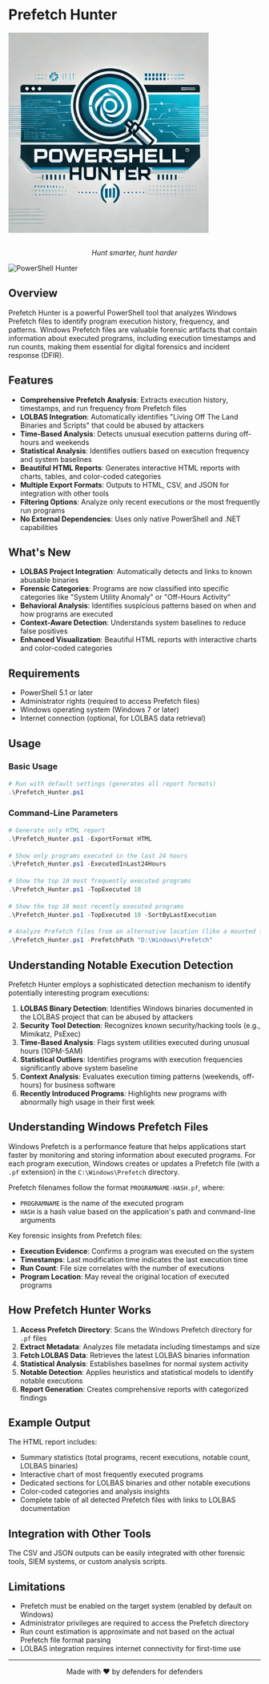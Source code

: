 # Prefetch Hunter

<img src="../images/logo.png" alt="PowerShell-Hunter Logo" width="400" align="center">

<p align="center">
  <br>
  <em>Hunt smarter, hunt harder</em>
</p>

![PowerShell Hunter](https://img.shields.io/badge/PowerShell-Hunter-blue)

## Overview

Prefetch Hunter is a powerful PowerShell tool that analyzes Windows Prefetch files to identify program execution history, frequency, and patterns. Windows Prefetch files are valuable forensic artifacts that contain information about executed programs, including execution timestamps and run counts, making them essential for digital forensics and incident response (DFIR).

## Features

- **Comprehensive Prefetch Analysis**: Extracts execution history, timestamps, and run frequency from Prefetch files
- **LOLBAS Integration**: Automatically identifies "Living Off The Land Binaries and Scripts" that could be abused by attackers
- **Time-Based Analysis**: Detects unusual execution patterns during off-hours and weekends
- **Statistical Analysis**: Identifies outliers based on execution frequency and system baselines
- **Beautiful HTML Reports**: Generates interactive HTML reports with charts, tables, and color-coded categories
- **Multiple Export Formats**: Outputs to HTML, CSV, and JSON for integration with other tools
- **Filtering Options**: Analyze only recent executions or the most frequently run programs
- **No External Dependencies**: Uses only native PowerShell and .NET capabilities

## What's New

- **LOLBAS Project Integration**: Automatically detects and links to known abusable binaries
- **Forensic Categories**: Programs are now classified into specific categories like "System Utility Anomaly" or "Off-Hours Activity"
- **Behavioral Analysis**: Identifies suspicious patterns based on when and how programs are executed
- **Context-Aware Detection**: Understands system baselines to reduce false positives
- **Enhanced Visualization**: Beautiful HTML reports with interactive charts and color-coded categories

## Requirements

- PowerShell 5.1 or later
- Administrator rights (required to access Prefetch files)
- Windows operating system (Windows 7 or later)
- Internet connection (optional, for LOLBAS data retrieval)

## Usage

### Basic Usage

```powershell
# Run with default settings (generates all report formats)
.\Prefetch_Hunter.ps1
```

### Command-Line Parameters

```powershell
# Generate only HTML report
.\Prefetch_Hunter.ps1 -ExportFormat HTML

# Show only programs executed in the last 24 hours
.\Prefetch_Hunter.ps1 -ExecutedInLast24Hours

# Show the top 10 most frequently executed programs
.\Prefetch_Hunter.ps1 -TopExecuted 10

# Show the top 10 most recently executed programs
.\Prefetch_Hunter.ps1 -TopExecuted 10 -SortByLastExecution

# Analyze Prefetch files from an alternative location (like a mounted forensic image)
.\Prefetch_Hunter.ps1 -PrefetchPath "D:\Windows\Prefetch"
```

## Understanding Notable Execution Detection

Prefetch Hunter employs a sophisticated detection mechanism to identify potentially interesting program executions:

1. **LOLBAS Binary Detection**: Identifies Windows binaries documented in the LOLBAS project that can be abused by attackers
2. **Security Tool Detection**: Recognizes known security/hacking tools (e.g., Mimikatz, PsExec)
3. **Time-Based Analysis**: Flags system utilities executed during unusual hours (10PM-5AM)
4. **Statistical Outliers**: Identifies programs with execution frequencies significantly above system baseline
5. **Context Analysis**: Evaluates execution timing patterns (weekends, off-hours) for business software
6. **Recently Introduced Programs**: Highlights new programs with abnormally high usage in their first week

## Understanding Windows Prefetch Files

Windows Prefetch is a performance feature that helps applications start faster by monitoring and storing information about executed programs. For each program execution, Windows creates or updates a Prefetch file (with a `.pf` extension) in the `C:\Windows\Prefetch` directory.

Prefetch filenames follow the format `PROGRAMNAME-HASH.pf`, where:
- `PROGRAMNAME` is the name of the executed program
- `HASH` is a hash value based on the application's path and command-line arguments

Key forensic insights from Prefetch files:
- **Execution Evidence**: Confirms a program was executed on the system
- **Timestamps**: Last modification time indicates the last execution time
- **Run Count**: File size correlates with the number of executions
- **Program Location**: May reveal the original location of executed programs

## How Prefetch Hunter Works

1. **Access Prefetch Directory**: Scans the Windows Prefetch directory for `.pf` files
2. **Extract Metadata**: Analyzes file metadata including timestamps and size
3. **Fetch LOLBAS Data**: Retrieves the latest LOLBAS binaries information
4. **Statistical Analysis**: Establishes baselines for normal system activity
5. **Notable Detection**: Applies heuristics and statistical models to identify notable executions
6. **Report Generation**: Creates comprehensive reports with categorized findings

## Example Output

The HTML report includes:
- Summary statistics (total programs, recent executions, notable count, LOLBAS binaries)
- Interactive chart of most frequently executed programs
- Dedicated sections for LOLBAS binaries and other notable executions
- Color-coded categories and analysis insights
- Complete table of all detected Prefetch files with links to LOLBAS documentation

## Integration with Other Tools

The CSV and JSON outputs can be easily integrated with other forensic tools, SIEM systems, or custom analysis scripts.

## Limitations

- Prefetch must be enabled on the target system (enabled by default on Windows)
- Administrator privileges are required to access the Prefetch directory
- Run count estimation is approximate and not based on the actual Prefetch file format parsing
- LOLBAS integration requires internet connectivity for first-time use

---

<p align="center">
Made with ❤️ by defenders for defenders
</p>